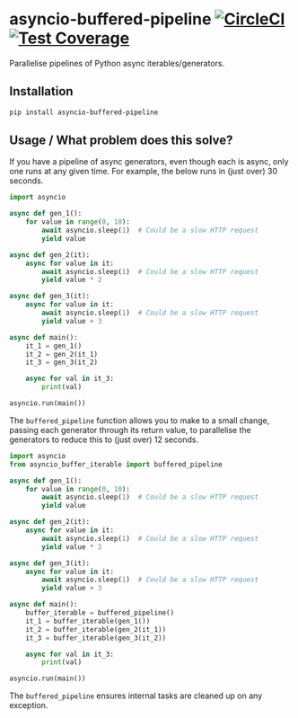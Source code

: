 # asyncio-buffered-pipeline [![CircleCI](https://circleci.com/gh/michalc/asyncio-buffered-pipeline.svg?style=shield)](https://circleci.com/gh/michalc/asyncio-buffered-pipeline) [![Test Coverage](https://api.codeclimate.com/v1/badges/84661ec860980bc4b5ab/test_coverage)](https://codeclimate.com/github/michalc/asyncio-buffered-pipeline/test_coverage)

Parallelise pipelines of Python async iterables/generators.

## Installation

```bash
pip install asyncio-buffered-pipeline
```

## Usage / What problem does this solve?

If you have a pipeline of async generators, even though each is async, only one runs at any given time. For example, the below runs in (just over) 30 seconds.

```python
import asyncio

async def gen_1():
    for value in range(0, 10):
        await asyncio.sleep(1)  # Could be a slow HTTP request
        yield value

async def gen_2(it):
    async for value in it:
        await asyncio.sleep(1)  # Could be a slow HTTP request
        yield value * 2

async def gen_3(it):
    async for value in it:
        await asyncio.sleep(1)  # Could be a slow HTTP request
        yield value + 3

async def main():
    it_1 = gen_1()
    it_2 = gen_2(it_1)
    it_3 = gen_3(it_2)

    async for val in it_3:
        print(val)

asyncio.run(main())
```

The `buffered_pipeline` function allows you to make to a small change, passing each generator through its return value, to parallelise the generators to reduce this to (just over) 12 seconds.

```python
import asyncio
from asyncio_buffer_iterable import buffered_pipeline

async def gen_1():
    for value in range(0, 10):
        await asyncio.sleep(1)  # Could be a slow HTTP request
        yield value

async def gen_2(it):
    async for value in it:
        await asyncio.sleep(1)  # Could be a slow HTTP request
        yield value * 2

async def gen_3(it):
    async for value in it:
        await asyncio.sleep(1)  # Could be a slow HTTP request
        yield value + 3

async def main():
    buffer_iterable = buffered_pipeline()
    it_1 = buffer_iterable(gen_1())
    it_2 = buffer_iterable(gen_2(it_1))
    it_3 = buffer_iterable(gen_3(it_2))

    async for val in it_3:
        print(val)

asyncio.run(main())
```

The `buffered_pipeline` ensures internal tasks are cleaned up on any exception.
